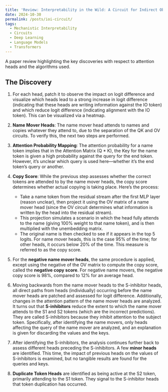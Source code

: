 ```yaml
---
title: 'Review: Interpretability in the Wild: A Circuit for Indirect Object Detection in GPT2-Small'
date: 2024-10-30
permalink: /posts/ioi-circuit/
tags:
  - Mechanistic Interpretability
  - Circuits
  - Deep Learning
  - Language Models
  - Transformers
---
```


<!--
Original Content
A paper review highlighting the key discoveries with respect to attention heads and the algorithm used for the discovery.

## The Discovery

1. For each head, patch it to see the imapct on logit difference and visualize which heads lead to a strong increase in logit difference (meaning those heads were writing information against the IO token), and which ones reduce logit difference (they are working in the direction of the IO token). This can be understood via a heatmap
3. Name Mover Heads: The name mover head attends to names, and copies whatever they attend to (separation of the QK and OV circuits). To check this, the next two things are done. 
4. Not very sure about the part where they map attention probabilitiy vs logit score:
    - Attention probability for the name implies that in the Attention Matrix (Q * K), the Key for the name token is given a high probability against the query for the end token? Or query for which token?
5. Copy Score: While point 4 tries to identify whether the correct tokens are attended to by the name mover heads, the copy score determines whether there is actual copying taking place. In this, you take a name token from the residual stream after the first MLP layer (why? not quite sure), project it using the OV matrix of a name mover head (remember that the OV circuit determines the info written by the head into a residual stream). This is used to simulate the siutation when that head completely attends to the name (giving wieght of 100% to that name token). then multiplied with the unembedding matrix. Then you check if the original name is in the top 5 logits. For name mover heads that is the cae 95% of the times. For other heads, its below 20% times. This is the copy score.
6. For the negative name mover heads, you do the same, just do the negative of the OV matrix and compute the copy score (this is called the negative copy score). For negative name movers, the negative copy score is 98%, compared to 12% for an average head.
7. Moving backwards from the name mover heads to the S-inhibitor heads. Patching all direct paths from all heads (individually) occuring before the name mover heads till the name mover heads and assessing the logit difference. Also assessing how that changes the attention pattern of the name mover heads. Turns out that S-inhibitors reduce the extent to which the name mover attends to the S1 and S2 tokens (which are the wrong prediction). They are called S-inhibitors because they inhibit attention to the Subject token. In specific, after identifying the name movers, they only look for heads that affect the query of the name mover and give an explaination for discarding the values and the keys.
8. After arriving at the S-inhibitors, they go back further to assess different heads before the S-inhibitors. They find a few minor heads. This time they check the impact of previous heads on the S-inhibitors values. They dont find anything tangible for the queries and keys.
9. They find the duplicate token heads that are active at the S2 token and attend primarily to the S1 token. They signal that token duplication has occured to the S-inhibitor heads
-->


<!--AI Modified-->
A paper review highlighting the key discoveries with respect to attention heads and the algorithms used.

## The Discovery

1. For each head, patch it to observe the impact on logit difference and visualize which heads lead to a strong increase in logit difference (indicating that these heads are writing information against the IO token) and which reduce logit difference (indicating alignment with the IO token). This can be visualized via a heatmap.

2. **Name Mover Heads**: The name mover head attends to names and copies whatever they attend to, due to the separation of the QK and OV circuits. To verify this, the next two steps are performed.

3. **Attention Probability Mapping**: The attention probability for a name token implies that in the Attention Matrix (Q * K), the Key for the name token is given a high probability against the query for the end token. However, it’s unclear which query is used here—whether it’s the end token’s query or another.

4. **Copy Score**: While the previous step assesses whether the correct tokens are attended to by the name mover heads, the copy score determines whether actual copying is taking place. Here’s the process:
   - Take a name token from the residual stream after the first MLP layer (reason unclear), then project it using the OV matrix of a name mover head (since the OV circuit determines what information is written by the head into the residual stream).
   - This projection simulates a scenario in which the head fully attends to the name (giving 100% weight to that name token), and is then multiplied with the unembedding matrix.
   - The original name is then checked to see if it appears in the top 5 logits. For name mover heads, this is the case 95% of the time; for other heads, it occurs below 20% of the time. This measure is referred to as the copy score.

5. For the **negative name mover heads**, the same procedure is applied, except using the negative of the OV matrix to compute the copy score, called the **negative copy score**. For negative name movers, the negative copy score is 98%, compared to 12% for an average head.

6. Moving backwards from the name mover heads to the S-inhibitor heads, all direct paths from heads (individually) occurring before the name mover heads are patched and assessed for logit difference. Additionally, changes in the attention pattern of the name mover heads are analyzed. It turns out that **S-inhibitors** reduce the extent to which the name mover attends to the S1 and S2 tokens (which are the incorrect predictions). They are called S-inhibitors because they inhibit attention to the subject token. Specifically, after identifying the name movers, only heads affecting the query of the name mover are analyzed, and an explanation is given for discarding the values and the keys.

7. After identifying the S-inhibitors, the analysis continues further back to assess different heads preceding the S-inhibitors. A few **minor heads** are identified. This time, the impact of previous heads on the values of S-inhibitors is examined, but no tangible results are found for the queries and keys.

8. **Duplicate Token Heads** are identified as being active at the S2 token, primarily attending to the S1 token. They signal to the S-inhibitor heads that token duplication has occurred.